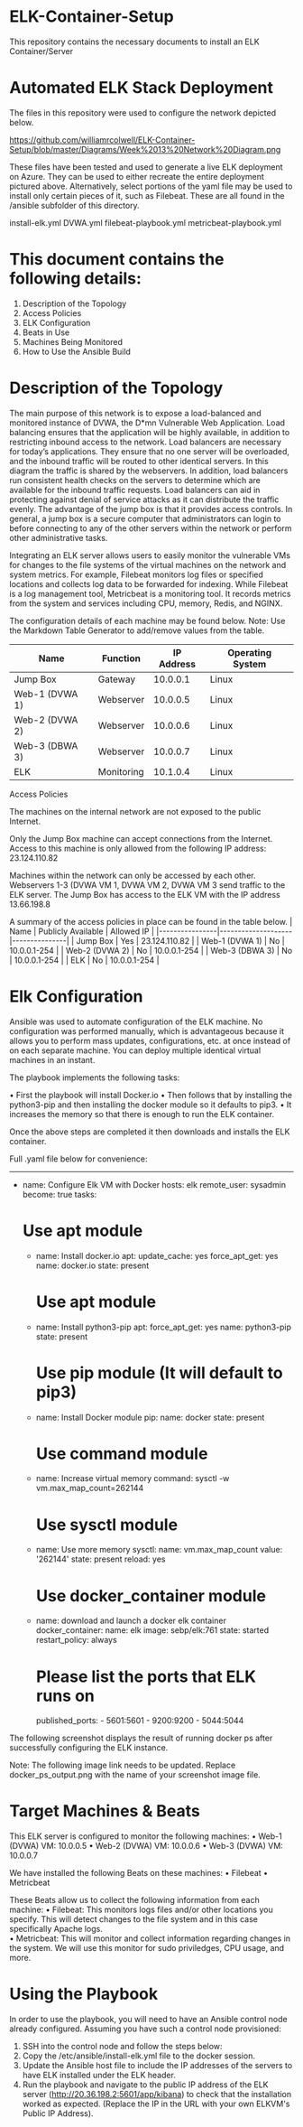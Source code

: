 # ELK-Container-Setup

This repository contains the necessary documents to install an ELK Container/Server

# Automated ELK Stack Deployment

The files in this repository were used to configure the network depicted below.

https://github.com/williamrcolwell/ELK-Container-Setup/blob/master/Diagrams/Week%2013%20Network%20Diagram.png

These files have been tested and used to generate a live ELK deployment on Azure. They can be used to either recreate the entire deployment pictured above. Alternatively, select portions of the yaml file may be used to install only certain pieces of it, such as Filebeat.  These are all found in the /ansible subfolder of this directory.

install-elk.yml
DVWA.yml
filebeat-playbook.yml
metricbeat-playbook.yml

# This document contains the following details:
1. Description of the Topology
2. Access Policies
3. ELK Configuration 
4. Beats in Use
5. Machines Being Monitored
6. How to Use the Ansible Build

# Description of the Topology
The main purpose of this network is to expose a load-balanced and monitored instance of DVWA, the D*mn Vulnerable Web Application.  Load balancing ensures that the application will be highly available, in addition to restricting inbound access to the network.  Load balancers are necessary for today’s applications.  They ensure that no one server will be overloaded, and the inbound traffic will be routed to other identical servers.  In this diagram the traffic is shared by the webservers.  In addition, load balancers run consistent health checks on the servers to determine which are available for the inbound traffic requests.  Load balancers can aid in protecting against denial of service attacks as it can distribute the traffic evenly.  The advantage of the jump box is that it provides access controls.  In general, a jump box is a secure computer that administrators can login to before connecting to any of the other servers within the network or perform other administrative tasks.

Integrating an ELK server allows users to easily monitor the vulnerable VMs for changes to the file systems of the virtual machines on the network and system metrics.  For example, Filebeat monitors log files or specified locations and collects log data to be forwarded for indexing.  While Filebeat is a log management tool, Metricbeat is a monitoring tool.  It records metrics from the system and services including CPU, memory, Redis, and NGINX.

The configuration details of each machine may be found below. Note: Use the Markdown Table Generator to add/remove values from the table.

|      Name      |      Function |      IP Address |      Operating System |
|----------------|---------------|-----------------|-----------------------|
| Jump Box       | Gateway       | 10.0.0.1        | Linux                 |
| Web-1 (DVWA 1) | Webserver     | 10.0.0.5        | Linux                 |
| Web-2 (DVWA 2) | Webserver     | 10.0.0.6        | Linux                 |
| Web-3 (DBWA 3) | Webserver     | 10.0.0.7        | Linux                 |
| ELK            | Monitoring    | 10.1.0.4        | Linux                 |

Access Policies

The machines on the internal network are not exposed to the public Internet.

Only the Jump Box machine can accept connections from the Internet. Access to this machine is only allowed from the following IP address: 23.124.110.82

Machines within the network can only be accessed by each other.  Webservers 1-3 (DVWA VM 1, DVWA VM 2, DVWA VM 3 send traffic to the ELK server.  The Jump Box has access to the ELK VM with the IP address 13.66.198.8

A summary of the access policies in place can be found in the table below.
| Name           | Publicly Available | Allowed IP    |
|----------------|--------------------|---------------|
| Jump Box       | Yes                | 23.124.110.82 |
| Web-1 (DVWA 1) | No                 | 10.0.0.1-254  |
| Web-2 (DVWA 2) | No                 | 10.0.0.1-254  |
| Web-3 (DBWA 3) | No                 | 10.0.0.1-254  |
| ELK            | No                 | 10.0.0.1-254  |

# Elk Configuration

Ansible was used to automate configuration of the ELK machine. No configuration was performed manually, which is advantageous because it allows you to perform mass updates, configurations, etc. at once instead of on each separate machine.  You can deploy multiple identical virtual machines in an instant.

The playbook implements the following tasks:

•	First the playbook will install Docker.io
•	Then follows that by installing the python3-pip and then installing the docker module so it defaults to pip3.
•	It increases the memory so that there is enough to run the ELK container.

  Once the above steps are completed it then downloads and installs the ELK container.

Full .yaml file below for convenience:

---
- name: Configure Elk VM with Docker
  hosts: elk
  remote_user: sysadmin
  become: true
  tasks:
    # Use apt module
    - name: Install docker.io
      apt:
        update_cache: yes
        force_apt_get: yes
        name: docker.io
        state: present

      # Use apt module
    - name: Install python3-pip
      apt:
        force_apt_get: yes
        name: python3-pip
        state: present

      # Use pip module (It will default to pip3)
    - name: Install Docker module
      pip:
        name: docker
        state: present

      # Use command module
    - name: Increase virtual memory
      command: sysctl -w vm.max_map_count=262144

      # Use sysctl module
    - name: Use more memory
      sysctl:
        name: vm.max_map_count
        value: '262144'
        state: present
        reload: yes

      # Use docker_container module
    - name: download and launch a docker elk container
      docker_container:
        name: elk
        image: sebp/elk:761
        state: started
        restart_policy: always
        # Please list the ports that ELK runs on
        published_ports:
          -  5601:5601
          -  9200:9200
          -  5044:5044

The following screenshot displays the result of running docker ps after successfully configuring the ELK instance.
 
Note: The following image link needs to be updated. Replace docker_ps_output.png with the name of your screenshot image file.

# Target Machines & Beats

This ELK server is configured to monitor the following machines:
•	Web-1 (DVWA) VM: 10.0.0.5
•	Web-2 (DVWA) VM: 10.0.0.6
•	Web-3 (DVWA) VM: 10.0.0.7

We have installed the following Beats on these machines:
•	Filebeat
•	Metricbeat

These Beats allow us to collect the following information from each machine:
•	Filebeat: This monitors logs files and/or other locations you specify.  This will detect changes to the file system and in this case specifically Apache logs.  
•	Metricbeat: This will monitor and collect information regarding changes in the system.  We will use this monitor for sudo priviledges, CPU usage, and more.

# Using the Playbook
In order to use the playbook, you will need to have an Ansible control node already configured. Assuming you have such a control node provisioned:

1. SSH into the control node and follow the steps below:
2. Copy the /etc/ansible/install-elk.yml file to the docker session.
3. Update the Ansible host file to include the IP addresses of the servers to have ELK installed under the ELK header.
4. Run the playbook and navigate to the public IP address of the ELK server (http://20.36.198.2:5601/app/kibana) to check that the installation worked as expected. (Replace the IP in the URL with your own ELKVM's Public IP Address).
